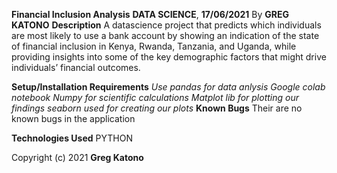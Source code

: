**Financial Inclusion Analysis**
**DATA SCIENCE**, **17/06/2021**
By **GREG KATONO**
**Description**
A datascience project that predicts which individuals are most likely to use a bank account by showing an indication of the state of financial inclusion in Kenya, Rwanda, Tanzania, and Uganda, while providing insights into some of the key demographic factors that might drive individuals’ financial outcomes.

**Setup/Installation Requirements**
*Use pandas for data anlysis*
*Google colab notebook*
*Numpy for scientific calculations*
*Matplot lib for plotting our findings*
*seaborn used for creating our plots*
**Known Bugs**
Their are no known bugs in the application

**Technologies Used**
PYTHON

Copyright (c) 2021 **Greg Katono**